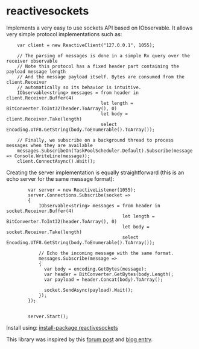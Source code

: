 reactivesockets
===============

Implements a very easy to use sockets API based on IObservable. It allows very simple protocol implementations such as:

        var client = new ReactiveClient("127.0.0.1", 1055);
        
        // The parsing of messages is done in a simple Rx query over the receiver observable
        // Note this protocol has a fixed header part containing the payload message length
        // And the message payload itself. Bytes are consumed from the client.Receiver 
        // automatically so its behavior is intuitive.
        IObservable<string> messages = from header in client.Receiver.Buffer(4)
                                       let length = BitConverter.ToInt32(header.ToArray(), 0)
                                       let body = client.Receiver.Take(length)
                                       select Encoding.UTF8.GetString(body.ToEnumerable().ToArray());
        
        // Finally, we subscribe on a background thread to process messages when they are available
        messages.SubscribeOn(TaskPoolScheduler.Default).Subscribe(message => Console.WriteLine(message));
        client.ConnectAsync().Wait();


Creating the server implementation is equally straightforward (this is an echo server for the same message format):

            var server = new ReactiveListener(1055);
            server.Connections.Subscribe(socket =>
            {
                IObservable<string> messages = from header in socket.Receiver.Buffer(4)
                                               let length = BitConverter.ToInt32(header.ToArray(), 0)
                                               let body = socket.Receiver.Take(length)
                                               select Encoding.UTF8.GetString(body.ToEnumerable().ToArray());

                // Echo the incoming message with the same format.
                messages.Subscribe(message =>
                { 
                  var body = encoding.GetBytes(message);
                  var header = BitConverter.GetBytes(body.Length);
                  var payload = header.Concat(body).ToArray();
                  
                  socket.SendAsync(payload).Wait();
                });
            });
  

            server.Start();


Install using: [install-package reactivesockets](https://nuget.org/packages/ReactiveSockets)

This library was inspired by this [forum post](http://social.msdn.microsoft.com/Forums/en/rx/thread/5c62e690-2c8d-4f32-8ec4-5e9b5ea6d2a0) and [blog entry](http://www.cachelog.net/using-reactive-extensions-rx-tpl-for-socket-programming/).
